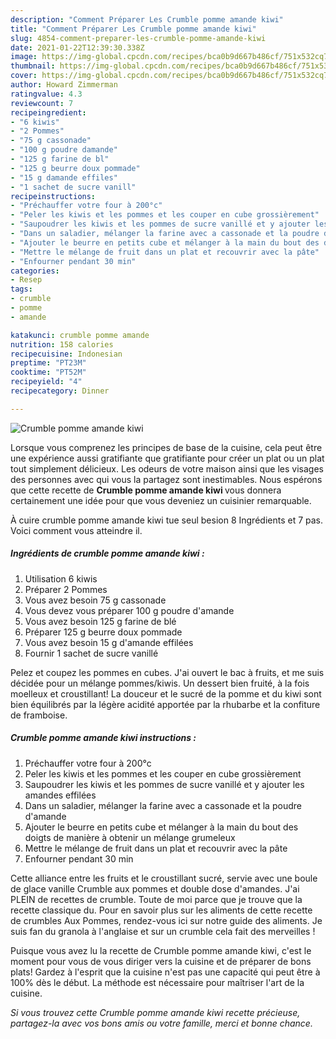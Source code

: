 ```yaml
---
description: "Comment Préparer Les Crumble pomme amande kiwi"
title: "Comment Préparer Les Crumble pomme amande kiwi"
slug: 4854-comment-preparer-les-crumble-pomme-amande-kiwi
date: 2021-01-22T12:39:30.338Z
image: https://img-global.cpcdn.com/recipes/bca0b9d667b486cf/751x532cq70/crumble-pomme-amande-kiwi-photo-principale-de-la-recette.jpg
thumbnail: https://img-global.cpcdn.com/recipes/bca0b9d667b486cf/751x532cq70/crumble-pomme-amande-kiwi-photo-principale-de-la-recette.jpg
cover: https://img-global.cpcdn.com/recipes/bca0b9d667b486cf/751x532cq70/crumble-pomme-amande-kiwi-photo-principale-de-la-recette.jpg
author: Howard Zimmerman
ratingvalue: 4.3
reviewcount: 7
recipeingredient:
- "6 kiwis"
- "2 Pommes"
- "75 g cassonade"
- "100 g poudre damande"
- "125 g farine de bl"
- "125 g beurre doux pommade"
- "15 g damande effiles"
- "1 sachet de sucre vanill"
recipeinstructions:
- "Préchauffer votre four à 200°c"
- "Peler les kiwis et les pommes et les couper en cube grossièrement"
- "Saupoudrer les kiwis et les pommes de sucre vanillé et y ajouter les amandes effilées"
- "Dans un saladier, mélanger la farine avec a cassonade et la poudre d&#39;amande"
- "Ajouter le beurre en petits cube et mélanger à la main du bout des doigts de manière à obtenir un mélange grumeleux"
- "Mettre le mélange de fruit dans un plat et recouvrir avec la pâte"
- "Enfourner pendant 30 min"
categories:
- Resep
tags:
- crumble
- pomme
- amande

katakunci: crumble pomme amande 
nutrition: 158 calories
recipecuisine: Indonesian
preptime: "PT23M"
cooktime: "PT52M"
recipeyield: "4"
recipecategory: Dinner

---
```



![Crumble pomme amande kiwi](https://img-global.cpcdn.com/recipes/bca0b9d667b486cf/751x532cq70/crumble-pomme-amande-kiwi-photo-principale-de-la-recette.jpg)

Lorsque vous comprenez les principes de base de la cuisine, cela peut être une expérience aussi gratifiante que gratifiante pour créer un plat ou un plat tout simplement délicieux. Les odeurs de votre maison ainsi que les visages des personnes avec qui vous la partagez sont inestimables. Nous espérons que cette recette de <strong> Crumble pomme amande kiwi </strong> vous donnera certainement une idée pour que vous deveniez un cuisinier remarquable.

<!--inarticleads1-->

À cuire crumble pomme amande kiwi tue seul besion 8 Ingrédients et 7 pas. Voici comment vous atteindre il.

##### Ingrédients de crumble pomme amande kiwi :

1. Utilisation 6 kiwis
1. Préparer 2 Pommes
1. Vous avez besoin 75 g cassonade
1. Vous devez vous préparer 100 g poudre d&#39;amande
1. Vous avez besoin 125 g farine de blé
1. Préparer 125 g beurre doux pommade
1. Vous avez besoin 15 g d&#39;amande effilées
1. Fournir 1 sachet de sucre vanillé


Pelez et coupez les pommes en cubes. J&#39;ai ouvert le bac à fruits, et me suis décidée pour un mélange pommes/kiwis. Un dessert bien fruité, à la fois moelleux et croustillant! La douceur et le sucré de la pomme et du kiwi sont bien équilibrés par la légère acidité apportée par la rhubarbe et la confiture de framboise. 

<!--inarticleads2-->

##### Crumble pomme amande kiwi instructions :

1. Préchauffer votre four à 200°c
1. Peler les kiwis et les pommes et les couper en cube grossièrement
1. Saupoudrer les kiwis et les pommes de sucre vanillé et y ajouter les amandes effilées
1. Dans un saladier, mélanger la farine avec a cassonade et la poudre d&#39;amande
1. Ajouter le beurre en petits cube et mélanger à la main du bout des doigts de manière à obtenir un mélange grumeleux
1. Mettre le mélange de fruit dans un plat et recouvrir avec la pâte
1. Enfourner pendant 30 min


Cette alliance entre les fruits et le croustillant sucré, servie avec une boule de glace vanille Crumble aux pommes et double dose d&#39;amandes. J&#39;ai PLEIN de recettes de crumble. Toute de moi parce que je trouve que la recette classique du. Pour en savoir plus sur les aliments de cette recette de crumbles Aux Pommes, rendez-vous ici sur notre guide des aliments. Je suis fan du granola à l&#39;anglaise et sur un crumble cela fait des merveilles ! 

<!--inarticleads1-->

<p>
Puisque vous avez lu la recette de Crumble pomme amande kiwi, c'est le moment pour vous de vous diriger vers la cuisine et de préparer de bons plats! Gardez à l'esprit que la cuisine n'est pas une capacité qui peut être à 100% dès le début. La méthode est nécessaire pour maîtriser l'art de la cuisine.
</p>

<p>
<i>Si vous trouvez cette Crumble pomme amande kiwi recette précieuse, partagez-la avec vos bons amis ou votre famille, merci et bonne chance.</i>
</p>
